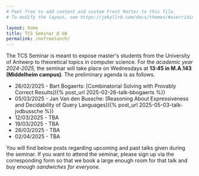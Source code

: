 ```yaml
---
# Feel free to add content and custom Front Matter to this file.
# To modify the layout, see https://jekyllrb.com/docs/themes/#overriding-theme-defaults

layout: home
title: TCS Seminar @ UA
permalink: /nofreelunch/
---
```


The TCS Seminar is meant to expose master's students from the University of
Antwerp to theoretical topics in computer science. For the *academic year
2024-2025,* the seminar will take place on Wednesdays at **13:45 in
M.A.143 (Middelheim campus)**.  The preliminary agenda is as follows.
* 26/02/2025 - Bart Bogaerts: [Combinatorial Solving with Provably Correct Results]({% post_url 2025-02-26-talk-bbogaerts %})
* 05/03/2025 - Jan Van den Bussche: [Reasoning About Expressiveness and
  Decidability of Query Languages]({% post_url 2025-05-03-talk-jvdbussche %})
* 12/03/2025 - TBA
* 19/03/2025 - TBA
* 26/03/2025 - TBA
* 02/04/2025 - TBA

You will find below posts regarding upcoming and past talks given during the
seminar. If you want to attend the seminar, please sign up via the
corresponding form so that we book a large enough room for that talk and buy
enough *sandwiches for everyone*.

